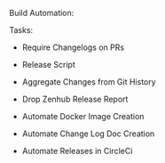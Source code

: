 Build Automation:


Tasks:

- Require Changelogs on PRs
- Release Script

- Aggregate Changes from Git History
- Drop Zenhub Release Report

- Automate Docker Image Creation
- Automate Change Log Doc Creation

- Automate Releases in CircleCi